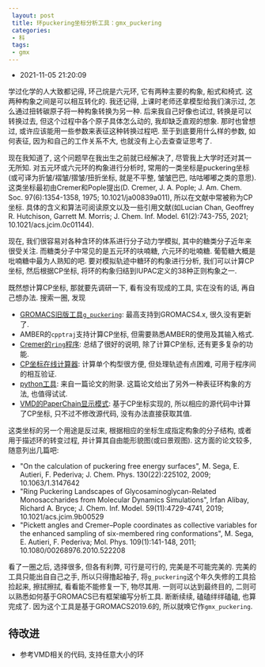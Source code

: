 ```yaml
---
 layout: post
 title: 环puckering坐标分析工具：gmx_puckering
 categories:
 - 科
 tags:
 - gmx
---
```


- 2021-11-05 21:20:09

学过化学的人大致都记得, 环己烷是六元环, 它有两种主要的构象, 船式和椅式. 这两种构象之间是可以相互转化的. 我还记得, 上课时老师还拿模型给我们演示过, 怎么通过扭转碳原子将一种构象转换为另一种. 后来我自己好像也试过, 转换是可以转换过去, 但这个过程中各个原子具体怎么动的, 我却缺乏直观的想象. 那时也曾想过, 或许应该能用一些参数来表征这种转换过程吧. 至于到底要用什么样的参数, 如何表征, 因为和自己的工作关系不大, 也就没有上心去查查证思考了.

现在我知道了, 这个问题早在我出生之前就已经解决了, 尽管我上大学时还对其一无所知. 对五元环或六元环的构象进行分析时, 常用的一类坐标是puckering坐标(或可译为折皱/褶皱/摺皱/扭折坐标, 就是不平整, 皱皱巴巴, 咕咕嘟嘟之类的意思). 这类坐标最初由Cremer和Pople提出(D. Cremer, J. A. Pople; J. Am. Chem. Soc. 97(6):1354-1358, 1975; 10.1021/ja00839a011), 所以在文献中常被称为CP坐标. 具体的含义和算法可阅读原文以及一些引用文献(如Lucian Chan, Geoffrey R. Hutchison, Garrett M. Morris; J. Chem. Inf. Model. 61(2):743-755, 2021; 10.1021/acs.jcim.0c01144).

现在, 我们很容易对各种含环的体系进行分子动力学模拟, 其中的糖类分子近年来很受关注. 而糖类分子中常见的是五元环的呋喃糖, 六元环的吡喃糖. 葡萄糖大概是吡喃糖中最为人熟知的吧. 要对模拟轨迹中糖环的构象进行分析, 我们可以计算CP坐标, 然后根据CP坐标, 将环的构象归结到IUPAC定义的38种正则构象之一.

既然想计算CP坐标, 那就要先调研一下, 看有没有现成的工具, 实在没有的话, 再自己想办法. 搜索一圈, 发现

- [GROMACS旧版工具`g_puckering`](): 最高支持到GROMACS4.x, 很久没有更新了.
- AMBER的`cpptraj`支持计算CP坐标, 但需要熟悉AMBER的使用及其输入格式.
- [Cremer的`ring`程序](https://sites.smu.edu/dedman/catco/ring-puckering.html): 总结了很好的说明, 除了计算CP坐标, 还有更多复杂的功能.
- [CP坐标在线计算器](http://enzyme13.bt.a.u-tokyo.ac.jp/CP/): 计算单个构型很方便, 但处理轨迹有点困难, 可用于程序间的相互验证.
- [python工具](https://pubs.acs.org/doi/10.1021/ci600492e): 来自一篇论文的附录. 这篇论文给出了另外一种表征环构象的方法, 也值得试试.
- [VMD的PaperChain显示模式](https://www.ks.uiuc.edu/Research/vmd/mailing_list/vmd-l/22496.html): 基于CP坐标实现的, 所以相应的源代码中计算了CP坐标, 只不过不修改源代码, 没有办法直接获取其值.

这类坐标的另一个用途是反过来, 根据相应的坐标生成指定构象的分子结构, 或者用于描述环的转变过程, 并计算其自由能形貌图(或曰景观图). 这方面的论文较多, 随意列出几篇吧:

- "On the calculation of puckering free energy surfaces", M. Sega, E. Autieri, F. Pederiva; J. Chem. Phys. 130(22):225102, 2009; 10.1063/1.3147642
- "Ring Puckering Landscapes of Glycosaminoglycan-Related Monosaccharides from Molecular Dynamics Simulations", Irfan Alibay, Richard A. Bryce; J. Chem. Inf. Model. 59(11):4729-4741, 2019; 10.1021/acs.jcim.9b00529
- "Pickett angles and Cremer–Pople coordinates as collective variables for the enhanced sampling of six-membered ring conformations", M. Sega, E. Autieri, F. Pederiva; Mol. Phys. 109(1):141-148, 2011; 10.1080/00268976.2010.522208

看了一圈之后, 选择很多, 但各有利弊, 可行是可行的, 完美是不可能完美的. 完美的工具只能出自自己之手, 所以只得撸起袖子, 将`g_puckering`这个年久失修的工具拾捡起来, 擦拭擦拭, 看看能不能修复一下, 物尽其用. 一则可以达到最终目的, 二则可以熟悉如何基于GROMACS已有框架编写分析工具. 断断续续, 磕磕绊绊磕磕, 也算完成了. 因为这个工具是基于GROMACS2019.6的, 所以就唤它作`gmx_puckering`.

## 待改进

- 参考VMD相关的代码, 支持任意大小的环
